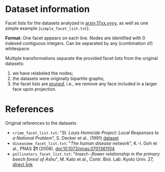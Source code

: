 # Dataset information

Facet lists for the datasets analyzed in [arxiv:17xx.yyyy](https://arxiv.org/abs/17xx.yyyy), as well as one simple example (`simple_facet_list.txt`).

**Format**: One facet appears on each line. Nodes are identified with 0 indexed contiguous integers. Can be separated by any (combination of) whitespace.

Multiple transformations separate the provided facet lists from the original datasets:

1. we have relabeled the nodes;
2. the datasets were originally bipartite graphs;
3. the facet lists are [*pruned*](../utilities/prune.py), i.e., we remove any face included in a larger face upon projection.


# References

Original references to the datasets

* `crime_facet_list.txt`: "*St. Louis Homicide Project: Local Responses to a National Problem*", S. Decker et al., (1991) [dataset](http://konect.uni-koblenz.de/networks/moreno_crime) <br/>
* `diseasome_facet_list.txt`: "*The human disease network*", K.-I. Goh et al., PNAS **21** (2008). [doi:10.1073/pnas.0701361104](https://dx.doi.org/10.1073/pnas.0701361104)<br/>
* `pollinators_facet_list.txt`: "*Insect--flower relationship in the primary beech forest of Ashu*", M. Kato et al., Contr. Biol. Lab. Kyoto Univ. 27, [direct link](https://www.researchgate.net/profile/Takao_Itino/publication/236969168_Insect-flower_relationship_in_the_primary_beech_forest_of_Ashu_Kyoto_An_overview_of_the_flowering_phenology_and_the_seasonal_pattern_of_insect_visits/links/53d5f0df0cf2a7fbb2ea62c4.pdf)<br/>
